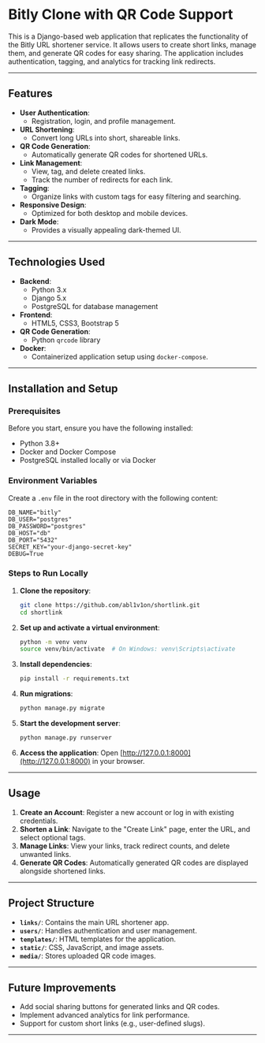 # Bitly Clone with QR Code Support

This is a Django-based web application that replicates the functionality of the Bitly URL shortener service. It allows users to create short links, manage them, and generate QR codes for easy sharing. The application includes authentication, tagging, and analytics for tracking link redirects.

---

## Features

- **User Authentication**:
  - Registration, login, and profile management.
- **URL Shortening**:
  - Convert long URLs into short, shareable links.
- **QR Code Generation**:
  - Automatically generate QR codes for shortened URLs.
- **Link Management**:
  - View, tag, and delete created links.
  - Track the number of redirects for each link.
- **Tagging**:
  - Organize links with custom tags for easy filtering and searching.
- **Responsive Design**:
  - Optimized for both desktop and mobile devices.
- **Dark Mode**:
  - Provides a visually appealing dark-themed UI.

---

## Technologies Used

- **Backend**:
  - Python 3.x
  - Django 5.x
  - PostgreSQL for database management
- **Frontend**:
  - HTML5, CSS3, Bootstrap 5
- **QR Code Generation**:
  - Python `qrcode` library
- **Docker**:
  - Containerized application setup using `docker-compose`.

---

## Installation and Setup

### Prerequisites

Before you start, ensure you have the following installed:

- Python 3.8+
- Docker and Docker Compose
- PostgreSQL installed locally or via Docker

### Environment Variables

Create a `.env` file in the root directory with the following content:

```plaintext
DB_NAME="bitly"
DB_USER="postgres"
DB_PASSWORD="postgres"
DB_HOST="db"
DB_PORT="5432"
SECRET_KEY="your-django-secret-key"
DEBUG=True
```

### Steps to Run Locally

1. **Clone the repository**:
   ```bash
   git clone https://github.com/abl1v1on/shortlink.git
   cd shortlink
   ```

2. **Set up and activate a virtual environment**:
   ```bash
   python -m venv venv
   source venv/bin/activate  # On Windows: venv\Scripts\activate
   ```

3. **Install dependencies**:
   ```bash
   pip install -r requirements.txt
   ```

4. **Run migrations**:
   ```bash
   python manage.py migrate
   ```

5. **Start the development server**:
   ```bash
   python manage.py runserver
   ```

6. **Access the application**:
   Open [http://127.0.0.1:8000](http://127.0.0.1:8000) in your browser.

---

## Usage

1. **Create an Account**:
   Register a new account or log in with existing credentials.
2. **Shorten a Link**:
   Navigate to the "Create Link" page, enter the URL, and select optional tags.
3. **Manage Links**:
   View your links, track redirect counts, and delete unwanted links.
4. **Generate QR Codes**:
   Automatically generated QR codes are displayed alongside shortened links.

---

## Project Structure

- **`links/`**:
  Contains the main URL shortener app.
- **`users/`**:
  Handles authentication and user management.
- **`templates/`**:
  HTML templates for the application.
- **`static/`**:
  CSS, JavaScript, and image assets.
- **`media/`**:
  Stores uploaded QR code images.

---

## Future Improvements

- Add social sharing buttons for generated links and QR codes.
- Implement advanced analytics for link performance.
- Support for custom short links (e.g., user-defined slugs).

---

